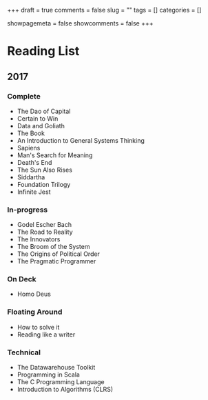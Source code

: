 +++
draft = true
comments = false
slug = ""
tags = []
categories = []

showpagemeta = false
showcomments = false
+++


# Reading List

## 2017

### Complete
* The Dao of Capital
* Certain to Win
* Data and Goliath
* The Book
* An Introduction to General Systems Thinking
* Sapiens
* Man's Search for Meaning
* Death's End
* The Sun Also Rises
* Siddartha
* Foundation Trilogy
* Infinite Jest

### In-progress
* Godel Escher Bach
* The Road to Reality
* The Innovators
* The Broom of the System
* The Origins of Political Order
* The Pragmatic Programmer

### On Deck
* Homo Deus

### Floating Around
* How to solve it
* Reading like a writer

### Technical
* The Datawarehouse Toolkit
* Programming in Scala
* The C Programming Language
* Introduction to Algorithms (CLRS)
